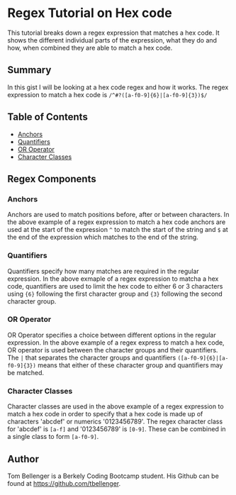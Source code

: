 # Regex Tutorial on Hex code

This tutorial breaks down a regex expression that matches a hex code. It shows the different individual parts of the expression, what they do and how, when combined they are able to match a hex code. 

## Summary

In this gist I will be looking at a hex code regex and how it works. The regex expression to match a hex code  is `/^#?([a-f0-9]{6}|[a-f0-9]{3})$/`

## Table of Contents

- [Anchors](#anchors)
- [Quantifiers](#quantifiers)
- [OR Operator](#or-operator)
- [Character Classes](#character-classes)

## Regex Components

### Anchors
Anchors are used to match positions before, after or between characters. In the above example of a regex expression to match a hex code anchors are used at the start of the expression `^` to match the start of the string and `$` at the end of the expression which matches to the end of the string.

### Quantifiers
Quantifiers specify how many matches are required in the regular expression. In the above exmaple of a regex expression to matcha a hex code, quantifiers are used to limit the hex code to either 6 or 3 characters using `{6}` following the first character group and `{3}` following the second character group.

### OR Operator
OR Operator specifies a choice between different options in the regular expression. In the above example of a regex express to match a hex code, OR operator is used between the character groups and their quantifiers. The `|` that separates the character groups and quantifiers `([a-f0-9]{6}|[a-f0-9]{3})` means that either of these character group and quantifiers may be matched. 

### Character Classes
Character classes are used in the above example of a regex expression to match a hex code in order to specify that a hex code is made up of characters 'abcdef' or numerics '0123456789'. The regex character class for 'abcdef' is `[a-f]` and '0123456789' is `[0-9]`. These can be combined in a single class to form `[a-f0-9]`.

## Author

Tom Bellenger is a Berkely Coding Bootcamp student. His Github can be found at https://github.com/tbellenger.
